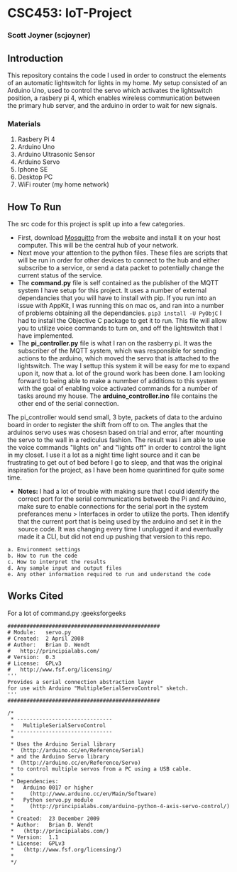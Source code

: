 # CSC453: IoT-Project
### Scott Joyner (scjoyner)

## Introduction
This repository contains the code I used in order to construct the elements of an automatic lightswitch for lights in my home.
My setup consisted of an Arduino Uno, used to control the servo which activates the lightswitch position, a rasbery pi 4, which enables wireless communication between the primary hub server, and the arduino in order to wait for new signals.

### Materials
1. Rasbery Pi 4
2. Arduino Uno
3. Arduino Ultrasonic Sensor
4. Arduino Servo
5. Iphone SE
6. Desktop PC
7. WiFi router (my home network)

## How To Run
The src code for this project is split up into a few categories. 
* First, download [Mosquitto](https://mosquitto.org/download/) from the website and install it on your host computer. This will be the central hub of your network.
* Next move your attention to the python files. These files are scripts that will be run in order for other devices to connect to the hub and either subscribe to a service, or send a data packet to potentially change the current status of the service. 
* The **command.py** file is self contained as the publisher of the MQTT system I have setup for this project. It uses a number of external dependancies that you will have to install with pip. If you run into an issue with AppKit, I was running this on mac os, and ran into a number of problems obtaining all the dependancies. ```pip3 install -U PyObjC``` I had to install the Objective C package to get it to run. This file will allow you to utilize voice commands to turn on, and off the lightswitch that I have implemented.
* The **pi_controller.py** file is what I ran on the rasberry pi. It was the subscriber of the MQTT system, which was responsible for sending actions to the arduino, which moved the servo that is attached to the lightswitch.
The way I settup this system it will be easy for me to expand upon it, now that a. lot of the ground work has been done. I am looking forward to being able to make a nunmber of additions to this system with the goal of enabling voice activated commands for a number of tasks around my house. 
The **arduino_controller.ino** file contains the other end of the serial connection. 

The pi_controller would send small, 3 byte, packets of data to the arduino board in order to register the shift from off to on. The angles that the arduinos servo uses was chosesn based on trial and error, after mounting the servo to the wall in a rediculus fashion. The result was I am able to use the voice commands "lights on" and "lights off" in order to control the light in my closet. I use it a lot as a night time light source and it can be frustrating to get out of bed before I go to sleep, and that was the original inspiration for the project, as I have been home quarintined for quite some time. 

 * **Notes:** I had a lot of trouble with making sure that I could identify the correct port for the serial communications betweeb the Pi and Arduino, make sure to enable connections for the serial port in the system preferances menu > Interfaces in order to utilize the ports. Then identify that the current port that is being used by the arduino and set it in the source code. It was changing every time I unplugged it and eventually made it a CLI, but did not end up pushing that version to this repo.


```
a. Environment settings
b. How to run the code
c. How to interpret the results
d. Any sample input and output files
e. Any other information required to run and understand the code
```



## Works Cited
For a lot of command.py :geeksforgeeks
```
################################################
# Module:   servo.py
# Created:  2 April 2008
# Author:   Brian D. Wendt
#   http://principialabs.com/
# Version:  0.3
# License:  GPLv3
#   http://www.fsf.org/licensing/
'''
Provides a serial connection abstraction layer
for use with Arduino "MultipleSerialServoControl" sketch.
'''
################################################
```
```
/*
 * ------------------------------
 *   MultipleSerialServoControl
 * ------------------------------
 *
 * Uses the Arduino Serial library
 *  (http://arduino.cc/en/Reference/Serial)
 * and the Arduino Servo library
 *  (http://arduino.cc/en/Reference/Servo)
 * to control multiple servos from a PC using a USB cable.
 *
 * Dependencies:
 *   Arduino 0017 or higher
 *     (http://www.arduino.cc/en/Main/Software)
 *   Python servo.py module
 *     (http://principialabs.com/arduino-python-4-axis-servo-control/)
 *
 * Created:  23 December 2009
 * Author:   Brian D. Wendt
 *   (http://principialabs.com/)
 * Version:  1.1
 * License:  GPLv3
 *   (http://www.fsf.org/licensing/)
 *
 */
```
